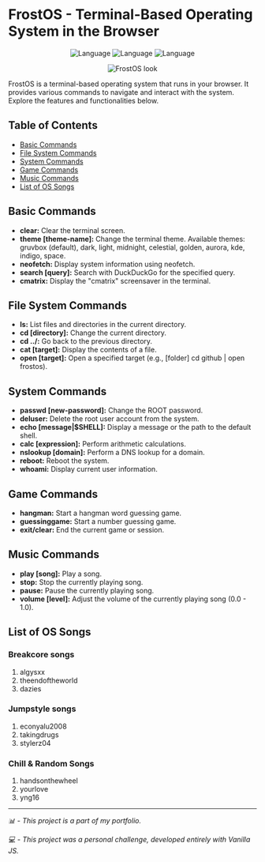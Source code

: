 # FrostOS - Terminal-Based Operating System in the Browser

 <p align="center">
    <img alt="Language" src="https://img.shields.io/badge/JavaScript-323330?style=for-the-badge&logo=javascript&logoColor=F7DF1E"/>
   <img alt="Language" src="https://img.shields.io/badge/HTML-239120?style=for-the-badge&logo=html5&logoColor=black"/>
    <img alt="Language" src="https://img.shields.io/badge/CSS-239120?&style=for-the-badge&logo=css3&logoColor=white"/>
  </p>

<p align="center">
  <img src="https://cdn.discordapp.com/attachments/805554377745235974/1241852150863364096/frostos2.png?ex=664bb471&is=664a62f1&hm=bc0a5957ba9bd733a00f882ca4b3155e04cadead0f9cbad19626652dc41679e5&" alt="FrostOS look">
</p>


FrostOS is a terminal-based operating system that runs in your browser. It provides various commands to navigate and interact with the system. Explore the features and functionalities below.

## Table of Contents

- [Basic Commands](#basic-commands)
- [File System Commands](#file-system-commands)
- [System Commands](#system-commands)
- [Game Commands](#game-commands)
- [Music Commands](#music-commands)
- [List of OS Songs](#list-of-os-songs)

## Basic Commands

- **clear:** Clear the terminal screen.
- **theme [theme-name]:** Change the terminal theme. Available themes: gruvbox (default), dark, light, midnight, celestial, golden, aurora, kde, indigo, space.
- **neofetch:** Display system information using neofetch.
- **search [query]:** Search with DuckDuckGo for the specified query.
- **cmatrix:** Display the "cmatrix" screensaver in the terminal.

## File System Commands

- **ls:** List files and directories in the current directory.
- **cd [directory]:** Change the current directory.
- **cd ../:** Go back to the previous directory.
- **cat [target]:** Display the contents of a file.
- **open [target]:** Open a specified target (e.g., [folder] cd github | open frostos).

## System Commands

- **passwd [new-password]:** Change the ROOT password.
- **deluser:** Delete the root user account from the system.
- **echo [message|$SHELL]:** Display a message or the path to the default shell.
- **calc [expression]:** Perform arithmetic calculations.
- **nslookup [domain]:** Perform a DNS lookup for a domain.
- **reboot:** Reboot the system.
- **whoami:** Display current user information.

## Game Commands

- **hangman:** Start a hangman word guessing game.
- **guessinggame:** Start a number guessing game.
- **exit/clear:** End the current game or session.

## Music Commands

- **play [song]:** Play a song.
- **stop:** Stop the currently playing song.
- **pause:** Pause the currently playing song.
- **volume [level]:** Adjust the volume of the currently playing song (0.0 - 1.0).

## List of OS Songs

### Breakcore songs
1. algysxx
2. theendoftheworld
3. dazies

### Jumpstyle songs
1. econyalu2008
2. takingdrugs
3. stylerz04

### Chill & Random Songs
1. handsonthewheel
2. yourlove
3. yng16


---

*📊 - This project is a part of my portfolio.*

*💻 - This project was a personal challenge, developed entirely with Vanilla JS.*
